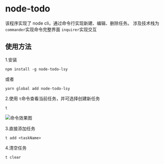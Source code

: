 # node-todo

该程序实现了 node cli，通过命令行实现新建、编辑、删除任务。
涉及技术栈为 `commander`实现命令完整界面 `inquirer`实现交互

## 使用方法

1.安装

```
npm install -g node-todo-lsy
```

或者

```
yarn global add node-todo-lsy
```

2.使用
`t`命令查看当前任务，并可选择创建新任务

```
t
```

![命令效果图](http://ww1.sinaimg.cn/large/0067zCCtly1gf2u8xy8eoj30bk04ljrc.jpg)

3.直接添加任务

```
t add <taskName>
```

4.清空任务

```
t clear
```
